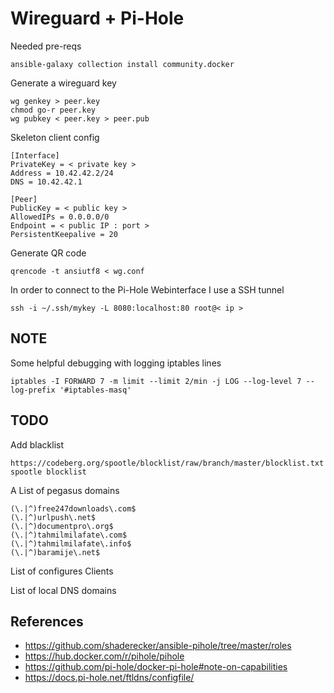 # Wireguard + Pi-Hole

Needed pre-reqs
```
ansible-galaxy collection install community.docker
```

Generate a wireguard key
```
wg genkey > peer.key
chmod go-r peer.key
wg pubkey < peer.key > peer.pub
```

Skeleton client config
```
[Interface]
PrivateKey = < private key >
Address = 10.42.42.2/24
DNS = 10.42.42.1

[Peer]
PublicKey = < public key > 
AllowedIPs = 0.0.0.0/0
Endpoint = < public IP : port >
PersistentKeepalive = 20
```

Generate QR code
```
qrencode -t ansiutf8 < wg.conf
```

In order to connect to the Pi-Hole Webinterface I use a SSH tunnel
```
ssh -i ~/.ssh/mykey -L 8080:localhost:80 root@< ip >
```


## NOTE

Some helpful debugging with logging iptables lines
```
iptables -I FORWARD 7 -m limit --limit 2/min -j LOG --log-level 7 --log-prefix '#iptables-masq'
```

## TODO

Add blacklist
```
https://codeberg.org/spootle/blocklist/raw/branch/master/blocklist.txt spootle blocklist
```

A List of pegasus domains
```
(\.|^)free247downloads\.com$
(\.|^)urlpush\.net$
(\.|^)documentpro\.org$
(\.|^)tahmilmilafate\.com$
(\.|^)tahmilmilafate\.info$
(\.|^)baramije\.net$
```

List of configures Clients

List of local DNS domains

## References

- https://github.com/shaderecker/ansible-pihole/tree/master/roles
- https://hub.docker.com/r/pihole/pihole
- https://github.com/pi-hole/docker-pi-hole#note-on-capabilities
- https://docs.pi-hole.net/ftldns/configfile/